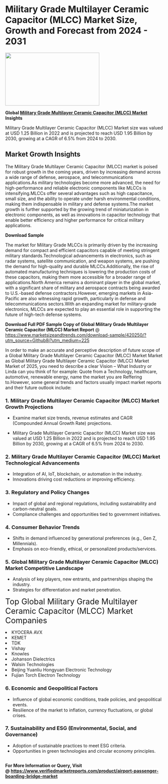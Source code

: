 <H1>Military Grade Multilayer Ceramic Capacitor (MLCC) Market Size, Growth and Forecast from 2024 - 2031</H1><img class="aligncenter size-medium wp-image-584254" src="https://thirdeyenews.in/wp-content/uploads/2024/09/Global-Market-Research-300x168.jpeg" alt="" width="300" height="168" /><p><strong>Global&nbsp;<a href="https://www.marketsizeandtrends.com/download-sample/420250/?utm_source=Github8j?utm_medium=225">Military Grade Multilayer Ceramic Capacitor (MLCC) Market</a> Insights</strong></p><p>Military Grade Multilayer Ceramic Capacitor (MLCC) Market size was valued at USD 1.25 Billion in 2022 and is projected to reach USD 1.95 Billion by 2030, growing at a CAGR of 6.5% from 2024 to 2030.</p><p><h2>Market Growth Insights</h2> <p>The Military Grade Multilayer Ceramic Capacitor (MLCC) market is poised for robust growth in the coming years, driven by increasing demand across a wide range of defense, aerospace, and telecommunications applications.As military technologies become more advanced, the need for high-performance and reliable electronic components like MLCCs is intensifying.MLCCs offer several advantages such as high capacitance, small size, and the ability to operate under harsh environmental conditions, making them indispensable in military and defense systems.The market growth is further supported by the growing trend of miniaturization in electronic components, as well as innovations in capacitor technology that enable better efficiency and higher performance for critical military applications.</p> <p><strong>Download Sample</strong></p> <p>The market for Military Grade MLCCs is primarily driven by the increasing demand for compact and efficient capacitors capable of meeting stringent military standards.Technological advancements in electronics, such as radar systems, satellite communication, and weapon systems, are pushing the demand for high-quality and durable MLCCs.Additionally, the rise of automated manufacturing techniques is lowering the production costs of these capacitors, making them more accessible for a broader range of applications.North America remains a dominant player in the global market, with a significant share of military and aerospace contracts being awarded to U.S.-based defense contractors.However, emerging markets in Asia-Pacific are also witnessing rapid growth, particularly in defense and telecommunications sectors.With an expanding market for military-grade electronics, MLCCs are expected to play an essential role in supporting the future of high-tech defense systems.</p> <p><span class=""><strong>Download Full PDF Sample Copy of Global Military Grade Multilayer Ceramic Capacitor (MLCC) Market Report</strong> @ <a href="https://www.marketsizeandtrends.com/download-sample/420250/?utm_source=Github8j?utm_medium=225" target="_blank">https://www.marketsizeandtrends.com/download-sample/420250/?utm_source=Github8j?utm_medium=225</a></span></p><p>In order to make an accurate and perceptive description of future scope of a Global&nbsp;Military Grade Multilayer Ceramic Capacitor (MLCC) Market Market as Global&nbsp;Military Grade Multilayer Ceramic Capacitor (MLCC) Market Market of 2025, you need to describe a clear Vision &ndash; What Industry or Linda can you think of for example: Quote from a Technology, healthcare, automotive, renewable energy, name the market you are Reffering to.However, some general trends and factors usually impact market reports and their future outlook include:</p><h3>1.&nbsp;<strong>Military Grade Multilayer Ceramic Capacitor (MLCC) Market Growth Projections</strong></h3><ul><li>Examine market size trends, revenue estimates and CAGR (Compounded Annual Growth Rate) projections.</li><li><p>Military Grade Multilayer Ceramic Capacitor (MLCC) Market size was valued at USD 1.25 Billion in 2022 and is projected to reach USD 1.95 Billion by 2030, growing at a CAGR of 6.5% from 2024 to 2030.</p></li></ul><h3>2.&nbsp;<strong>Military Grade Multilayer Ceramic Capacitor (MLCC) Market Technological Advancements</strong></h3><ul><li>Integration of AI, IoT, blockchain, or automation in the industry.</li><li>Innovations driving cost reductions or improving efficiency.</li></ul><h3>3.&nbsp;<strong>Regulatory and Policy Changes</strong></h3><ul><li>Impact of global and regional regulations, including sustainability and carbon-neutral goals.</li><li>Compliance challenges and opportunities tied to government initiatives.</li></ul><h3>4.&nbsp;<strong>Consumer Behavior Trends</strong></h3><ul><li>Shifts in demand influenced by generational preferences (e.g., Gen Z, Millennials).</li><li>Emphasis on eco-friendly, ethical, or personalized products/services.</li></ul><h3>5.&nbsp;<strong>Global Military Grade Multilayer Ceramic Capacitor (MLCC) Market Competitive Landscape</strong></h3><ul><li>Analysis of key players, new entrants, and partnerships shaping the industry.</li><li>Strategies for differentiation and market penetration.</li></ul><p data-pm-slice="1 1 []"><span style="color: inherit; font-family: inherit; font-size: 25px;">Top Global Military Grade Multilayer Ceramic Capacitor (MLCC) Market Companies</span></p><div class="" data-test-id=""><p><li>KYOCERA AVX</li><li> KEMET</li><li> TDK</li><li> Vishay</li><li> Knowles</li><li> Johanson Dielectrics</li><li> Walsin Technologies</li><li> Beijing Yuanliu Hongyuan Electronic Technology</li><li> Fujian Torch Electron Technology</li></p></div><h3>6.&nbsp;<strong>Economic and Geopolitical Factors</strong></h3><ul><li>Influence of global economic conditions, trade policies, and geopolitical events.</li><li>Resilience of the market to inflation, currency fluctuations, or global crises.</li></ul><h3>7.&nbsp;<strong>Sustainability and ESG (Environmental, Social, and Governance)</strong></h3><ul><li>Adoption of sustainable practices to meet ESG criteria.</li><li>Opportunities in green technologies and circular economy principles.</li></ul><h2><strong style="font-size: 14px;">For More Information or Query, Visit @&nbsp;</strong><a style="background-color: #ffffff; font-size: 14px;" href="https://www.marketsizeandtrends.com/report/military-grade-multilayer-ceramic-capacitor-mlcc-market/" target="_blank">https://www.verifiedmarketreports.com/product/airport-passenger-boarding-bridge-market</a></h2>